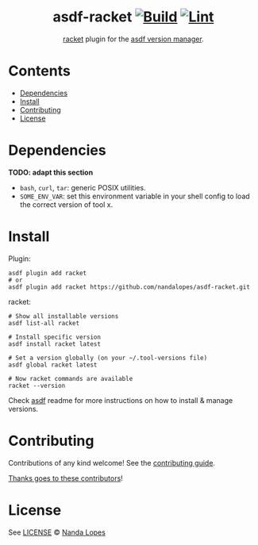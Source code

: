 <div align="center">

# asdf-racket [![Build](https://github.com/nandalopes/asdf-racket/actions/workflows/build.yml/badge.svg)](https://github.com/nandalopes/asdf-racket/actions/workflows/build.yml) [![Lint](https://github.com/nandalopes/asdf-racket/actions/workflows/lint.yml/badge.svg)](https://github.com/nandalopes/asdf-racket/actions/workflows/lint.yml)

[racket](https://docs.racket-lang.org) plugin for the [asdf version manager](https://asdf-vm.com).

</div>

# Contents

- [Dependencies](#dependencies)
- [Install](#install)
- [Contributing](#contributing)
- [License](#license)

# Dependencies

**TODO: adapt this section**

- `bash`, `curl`, `tar`: generic POSIX utilities.
- `SOME_ENV_VAR`: set this environment variable in your shell config to load the correct version of tool x.

# Install

Plugin:

```shell
asdf plugin add racket
# or
asdf plugin add racket https://github.com/nandalopes/asdf-racket.git
```

racket:

```shell
# Show all installable versions
asdf list-all racket

# Install specific version
asdf install racket latest

# Set a version globally (on your ~/.tool-versions file)
asdf global racket latest

# Now racket commands are available
racket --version
```

Check [asdf](https://github.com/asdf-vm/asdf) readme for more instructions on how to
install & manage versions.

# Contributing

Contributions of any kind welcome! See the [contributing guide](contributing.md).

[Thanks goes to these contributors](https://github.com/nandalopes/asdf-racket/graphs/contributors)!

# License

See [LICENSE](LICENSE) © [Nanda Lopes](https://github.com/nandalopes/)
